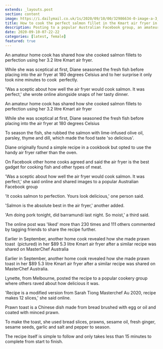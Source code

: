 ```yaml
---
extends: _layouts.post
section: content
image: https://i.dailymail.co.uk/1s/2020/09/10/00/32986634-0-image-a-3_1599696035905.jpg 
title: How to cook the perfect salmon fillet in the Kmart air fryer in just nine minutes 
description: Posting to a popular Australian Facebook group, an amateur home cook has shared how she cooked salmon fillets to perfection using her 3.2 litre Kmart air fryer. 
date: 2020-09-10-07-22-22 
categories: [latest, female] 
featured: true 
--- 
```

An amateur home cook has shared how she cooked salmon fillets to perfection using her 3.2 litre Kmart air fryer.

While she was sceptical at first, Diane seasoned the fresh fish before placing into the air fryer at 180 degrees Celsius and to her surprise it only took nine minutes to cook  perfectly. 

'Was a sceptic about how well the air fryer would cook salmon. It was perfect,' she wrote online alongside snaps of her tasty dinner. 

An amateur home cook has shared how she cooked salmon fillets to perfection using her 3.2 litre Kmart air fryer 

While she was sceptical at first, Diane seasoned the fresh fish before placing into the air fryer at 180 degrees Celsius 

To season the fish, she rubbed the salmon with lime-infused olive oil, parsley, thyme and dill, which made the food taste 'so delicious'.

Diane originally found a simple recipe in a cookbook but opted to use the handy air fryer rather than the oven. 

On Facebook other home cooks agreed and said the air fryer is the best gadget for cooking fish and other types of meat. 

'Was a sceptic about how well the air fryer would cook salmon. It was perfect,' she said online and shared images to a popular Australian Facebook group 

'It cooks salmon to perfection. Yours look delicious,' one person said.

'Salmon is the absolute best in the air fryer,' another added.

'Am doing pork tonight, did barramundi last night. So moist,' a third said.

The online post was 'liked' more than 230 times and 111 others commented by tagging friends to share the recipe further. 

Earlier in September, another home cook revealed how she made prawn toast  (pictured) in her $89 5.3 litre Kmart air fryer after a similar recipe was shared on MasterChef Australia

Earlier in September, another home cook revealed how she made prawn toast in her $89 5.3 litre Kmart air fryer after a similar recipe was shared on MasterChef Australia. 

Lynette, from Melbourne, posted the recipe to a popular cookery group where others raved about how delicious it was. 

'Recipe is a modified version from Sarah Tiong Masterchef Au 2020, recipe makes 12 slices,' she said online.

Prawn toast is a Chinese dish made from bread brushed with egg or oil and coated with minced prawn. 

To make the toast, she used bread slices, prawns, sesame oil, fresh ginger, sesame seeds, garlic and salt and pepper to season.

The recipe itself is simple to follow and only takes less than 15 minutes to complete from start to finish.

